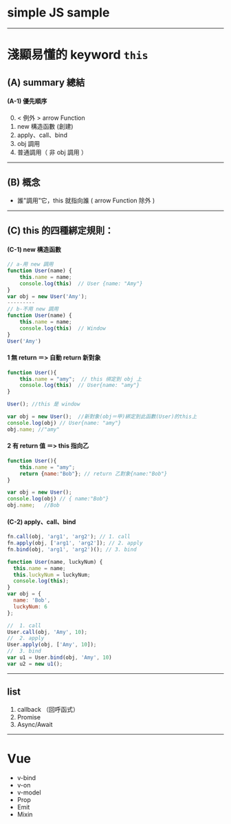 # simple JS sample
---
# 淺顯易懂的 keyword `this`
## (A) summary 總結
#### (A-1) 優先順序
0. < 例外 > arrow Function 
1. new 構造函數 (創建)
2. apply、call、bind
3. obj 調用
4. 普通調用（ 非 obj 調用 ）

---
## (B) 概念
- 誰"調用"它，this 就指向誰  ( arrow Function 除外 )
---
## (C) this 的四種綁定規則：
#### (C-1) new 構造函數
```js
// a-用 new 調用
function User(name) {
    this.name = name;
    console.log(this)  // User {name: "Amy"}
}
var obj = new User('Amy');
---------
// b-不用 new 調用
function User(name) {
    this.name = name;
    console.log(this)  // Window
}
User('Amy')
```
#### 1 無 return ＝> 自動 return 新對象
```js
function User(){
    this.name = "amy";  // this 绑定到 obj 上
    console.log(this)  // User{name: "amy"} 
}

User(); //this 是 window

var obj = new User();  //新對象(obj＝甲)綁定到此函數(User)的this上
console.log(obj) // User{name: "amy"}
obj.name; //"amy"
```
#### 2 有 return 值 ＝> this 指向乙
```js
function User(){
    this.name = "amy";
    return {name:"Bob"}; // return 乙對象{name:"Bob"}
}

var obj = new User(); 
console.log(obj) // { name:"Bob"}
obj.name;   //Bob
```
#### (C-2) apply、call、bind
```js
fn.call(obj, 'arg1', 'arg2'); // 1. call
fn.apply(obj, ['arg1', 'arg2']); // 2. apply
fn.bind(obj, 'arg1', 'arg2')(); // 3. bind
```
```js
function User(name, luckyNum) {
  this.name = name;
  this.luckyNum = luckyNum;
  console.log(this);
}
var obj = {
  name: 'Bob',
  luckyNum: 6
};

//  1. call
User.call(obj, 'Amy', 10);
//  2. apply
User.apply(obj, ['Amy', 10]);
//  3. bind
var u1 = User.bind(obj, 'Amy', 10)
var u2 = new u1();
```
---
## list
1. callback （回呼函式）
2. Promise
3. Async/Await
---
# Vue
- v-bind
- v-on
- v-model
- Prop 
- Emit
- Mixin
